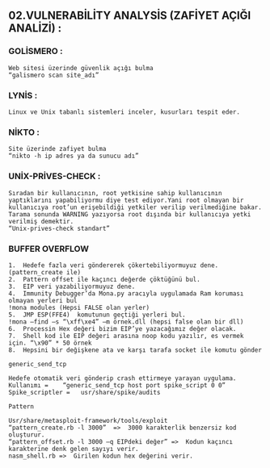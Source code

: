 ## 02.VULNERABİLİTY ANALYSİS (ZAFİYET AÇIĞI ANALİZİ) :

### GOLİSMERO :
	Web sitesi üzerinde güvenlik açığı bulma
	“galismero scan site_adı”
### LYNİS :
	Linux ve Unix tabanlı sistemleri inceler, kusurları tespit eder.
### NİKTO :
	Site üzerinde zafiyet bulma
	“nikto -h ip adres ya da sunucu adı”
### UNİX-PRİVES-CHECK :
    Sıradan bir kullanıcının, root yetkisine sahip kullanıcının yaptıklarını yapabiliyormu diye test ediyor.Yani root olmayan bir kullanıcıya root’un erişebildiği yetkiler verilip verilmediğine bakar. Tarama sonunda WARNING yazıyorsa root dışında bir kullanıcıya yetki verilmiş demektir.
	“Unix-prives-check standart”
### BUFFER OVERFLOW

    1.	Hedefe fazla veri göndererek çökertebiliyormuyuz dene.(pattern_create ile)
    2.	Pattern offset ile kaçıncı değerde çöktüğünü bul.
    3.	EIP veri yazabiliyormuyuz dene.
    4.	Immunity Debugger’da Mona.py aracıyla uygulamada Ram koruması olmayan yerleri bul
    !mona modules (Hepsi FALSE olan yerler)
    5.	JMP ESP(FFE4)  komutunun geçtiği yerleri bul.
    !mona –find –s “\xff\xe4” –m örnek.dll (hepsi false olan bir dll)
    6.	Processin Hex değeri bizim EIP’ye yazacağımız değer olacak.
    7.	Shell kod ile EIP değeri arasına noop kodu yazılır, es vermek için. “\x90” * 50 örnek
    8.	Hepsini bir değişkene ata ve karşı tarafa socket ile komutu gönder
  
    generic_send_tcp
    
    Hedefe otomatik veri gönderip crash ettirmeye yarayan uygulama.
    Kullanımı =    “generic_send_tcp host port spike_script 0 0”
    Spike_scriptler =   usr/share/spike/audits
 
    Pattern

    Usr/share/metasploit-framework/tools/exploit
    “pattern_create.rb -l 3000”  =>  3000 karakterlik benzersiz kod oluşturur.
    “pattern_offset.rb -l 3000 –q EIPdeki değer” =>  Kodun kaçıncı karakterine denk gelen sayıyı verir.
    nasm_shell.rb =>  Girilen kodun hex değerini verir.

